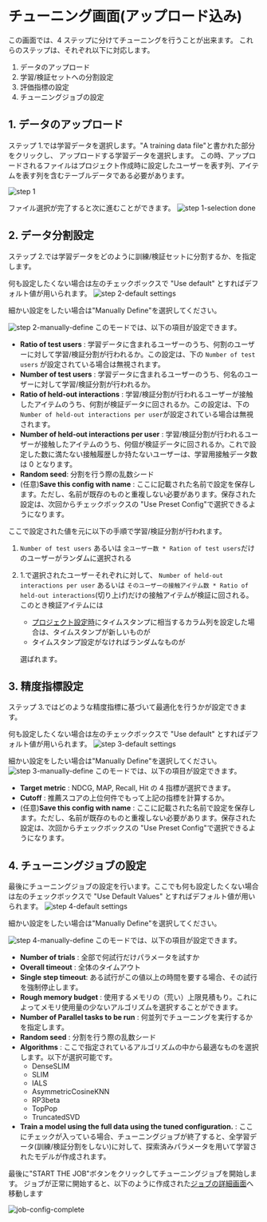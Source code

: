 # チューニング画面(アップロード込み)

この画面では、4 ステップに分けてチューニングを行うことが出来ます。
これらのステップは、それぞれ以下に対応します。

1. データのアップロード
2. 学習/検証セットへの分割設定
3. 評価指標の設定
4. チューニングジョブの設定

## 1. データのアップロード

ステップ 1.では学習データを選択します。"A training data file"と書かれた部分をクリックし、
アップロードする学習データを選択します。
この時、アップロードされるファイルはプロジェクト作成時に設定したユーザーを表す列、アイテムを表す列を含むテーブルデータである必要があります。

![step 1](./file-input.png)

ファイル選択が完了すると次に進むことができます。
![step 1-selection done](./file-selection-done.png)

## 2. データ分割設定

ステップ 2.では学習データをどのように訓練/検証セットに分割するか、を指定します。

何も設定したくない場合は左のチェックボックスで "Use default" とすればデフォルト値が用いられます。
![step 2-default settings](./split-config-default.png)

細かい設定をしたい場合は"Manually Define"を選択してください。

![step 2-manually-define](./split-config-manual.png)
このモードでは、以下の項目が設定できます。

- **Ratio of test users** : 学習データに含まれるユーザーのうち、何割のユーザーに対して学習/検証分割が行われるか。この設定は、下の `Number of test users` が設定されている場合は無視されます。
- **Number of test users** : 学習データに含まれるユーザーのうち、何名のユーザーに対して学習/検証分割が行われるか。
- **Ratio of held-out interactions** : 学習/検証分割が行われるユーザーが接触したアイテムのうち、何割が検証データに回されるか。この設定は、下の `Number of held-out interactions per user`が設定されている場合は無視されます。
- **Number of held-out interactions per user** : 学習/検証分割が行われるユーザーが接触したアイテムのうち、何個が検証データに回されるか。これで設定した数に満たない接触履歴しか持たないユーザーは、学習用接触データ数は 0 となります。
- **Random seed**: 分割を行う際の乱数シード
- (任意)**Save this config with name** : ここに記載された名前で設定を保存します。ただし、名前が既存のものと重複しない必要があります。保存された設定は、次回からチェックボックスの "Use Preset Config"で選択できるようになります。

ここで設定された値を元に以下の手順で学習/検証分割が行われます。

1.  `Number of test users` あるいは `全ユーザー数 * Ration of test users`だけのユーザーがランダムに選択される
1.  1.で選択されたユーザーそれぞれに対して、 `Number of held-out interactions per user` あるいは `そのユーザーの接触アイテム数 * Ratio of held-out interactions`(切り上げ)だけの接触アイテムが検証に回される。このとき検証アイテムには

    - [プロジェクト設定時](../project-list)にタイムスタンプに相当するカラム列を設定した場合は、タイムスタンプが新しいものが
    - タイムスタンプ設定がなければランダムなものが

    選ばれます。

## 3. 精度指標設定

ステップ 3.ではどのような精度指標に基づいて最適化を行うかが設定できます。

何も設定したくない場合は左のチェックボックスで "Use default" とすればデフォルト値が用いられます。
![step 3-default settings](./evaluation-config-default.png)

細かい設定をしたい場合は"Manually Define"を選択してください。
![step 3-manually-define](./evaluation-config-manual.png)
このモードでは、以下の項目が設定できます。

- **Target metric** : NDCG, MAP, Recall, Hit の 4 指標が選択できます。
- **Cutoff** : 推薦スコアの上位何件でもって上記の指標を計算するか。
- (任意)**Save this config with name** : ここに記載された名前で設定を保存します。ただし、名前が既存のものと重複しない必要があります。保存された設定は、次回からチェックボックスの "Use Preset Config"で選択できるようになります。

## 4. チューニングジョブの設定

最後にチューニングジョブの設定を行います。ここでも何も設定したくない場合は左のチェックボックスで "Use Default Values" とすればデフォルト値が用いられます。
![step 4-default settings](./job-config-default.png)

細かい設定をしたい場合は"Manually Define"を選択してください。

![step 4-manually-define](./job-config-manual.png)
このモードでは、以下の項目が設定できます。

- **Number of trials** : 全部で何試行だけパラメータを試すか
- **Overall timeout** : 全体のタイムアウト
- **Single step timeout**: ある試行がこの値以上の時間を要する場合、その試行を強制停止します。
- **Rough memory budget** : 使用するメモリの（荒い）上限見積もり。これによってメモリ使用量の少ないアルゴリズムを選択することができます。
- **Number of Parallel tasks to be run** : 何並列でチューニングを実行するかを指定します。
- **Random seed** : 分割を行う際の乱数シード
- **Algorithms** : ここで指定されているアルゴリズムの中から最適なものを選択します。以下が選択可能です。
  - DenseSLIM
  - SLIM
  - IALS
  - AsymmetricCosineKNN
  - RP3beta
  - TopPop
  - TruncatedSVD
- **Train a model using the full data using the tuned configuration.** : ここにチェックが入っている場合、チューニングジョブが終了すると、全学習データ(訓練/検証分割をしない)に対して、探索済みパラメータを用いて学習されたモデルが作成されます。

最後に"START THE JOB"ボタンをクリックしてチューニングジョブを開始します。
ジョブが正常に開始すると、以下のように作成された[ジョブの詳細画面](../tuning-job-detail)へ移動します

![job-config-complete](./resulting-tuning-job.png)
